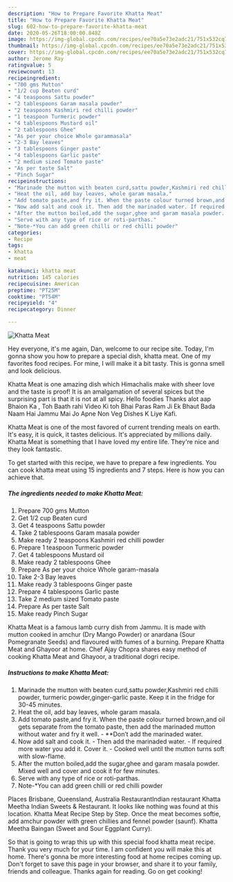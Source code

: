 ```yaml
---
description: "How to Prepare Favorite Khatta Meat"
title: "How to Prepare Favorite Khatta Meat"
slug: 602-how-to-prepare-favorite-khatta-meat
date: 2020-05-26T18:00:00.848Z
image: https://img-global.cpcdn.com/recipes/ee70a5e73e2adc21/751x532cq70/khatta-meat-recipe-main-photo.jpg
thumbnail: https://img-global.cpcdn.com/recipes/ee70a5e73e2adc21/751x532cq70/khatta-meat-recipe-main-photo.jpg
cover: https://img-global.cpcdn.com/recipes/ee70a5e73e2adc21/751x532cq70/khatta-meat-recipe-main-photo.jpg
author: Jerome Ray
ratingvalue: 5
reviewcount: 13
recipeingredient:
- "700 gms Mutton"
- "1/2 cup Beaten curd"
- "4 teaspoons Sattu powder"
- "2 tablespoons Garam masala powder"
- "2 teaspoons Kashmiri red chilli powder"
- "1 teaspoon Turmeric powder"
- "4 tablespoons Mustard oil"
- "2 tablespoons Ghee"
- "As per your choice Whole garammasala"
- "2-3 Bay leaves"
- "3 tablespoons Ginger paste"
- "4 tablespoons Garlic paste"
- "2 medium sized Tomato paste"
- "As per taste Salt"
- "Pinch Sugar"
recipeinstructions:
- "Marinade the mutton with beaten curd,sattu powder,Kashmiri red chilli powder, turmeric powder,ginger-garlic paste. Keep it in the fridge for 30-45 minutes."
- "Heat the oil, add bay leaves, whole garam masala."
- "Add tomato paste,and fry it. When the paste colour turned brown,and oil gets separate from the tomato paste, then add the marinaded mutton without water and fry it well. **Don’t add the marinaded water."
- "Now add salt and cook it. Then add the marinaded water. If required more water you add it. Cover it. Cooked well until the mutton turns soft with slow-flame."
- "After the mutton boiled,add the sugar,ghee and garam masala powder. Mixed well and cover and cook it for few minutes."
- "Serve with any type of rice or roti-parthas."
- "Note-*You can add green chilli or red chilli powder"
categories:
- Recipe
tags:
- khatta
- meat

katakunci: khatta meat 
nutrition: 145 calories
recipecuisine: American
preptime: "PT25M"
cooktime: "PT54M"
recipeyield: "4"
recipecategory: Dinner

---
```



![Khatta Meat](https://img-global.cpcdn.com/recipes/ee70a5e73e2adc21/751x532cq70/khatta-meat-recipe-main-photo.jpg)

Hey everyone, it's me again, Dan, welcome to our recipe site. Today, I'm gonna show you how to prepare a special dish, khatta meat. One of my favorites food recipes. For mine, I will make it a bit tasty. This is gonna smell and look delicious.

Khatta Meat is one amazing dish which Himachalis make with sheer love and the taste is proof! It is an amalgamation of several spices but the surprising part is that it is not at all spicy. Hello foodies Thanks alot aap Bhaion Ka , Toh Baath rahi Video Ki toh Bhai Paras Ram Ji Ek Bhaut Bada Naam Hai Jammu Mai Jo Apne Non Veg Dishes K Liye Kafi.

Khatta Meat is one of the most favored of current trending meals on earth. It's easy, it is quick, it tastes delicious. It's appreciated by millions daily. Khatta Meat is something that I have loved my entire life. They're nice and they look fantastic.


To get started with this recipe, we have to prepare a few ingredients. You can cook khatta meat using 15 ingredients and 7 steps. Here is how you can achieve that.

<!--inarticleads1-->

##### The ingredients needed to make Khatta Meat:

1. Prepare 700 gms Mutton
1. Get 1/2 cup Beaten curd
1. Get 4 teaspoons Sattu powder
1. Take 2 tablespoons Garam masala powder
1. Make ready 2 teaspoons Kashmiri red chilli powder
1. Prepare 1 teaspoon Turmeric powder
1. Get 4 tablespoons Mustard oil
1. Make ready 2 tablespoons Ghee
1. Prepare As per your choice Whole garam-masala
1. Take 2-3 Bay leaves
1. Make ready 3 tablespoons Ginger paste
1. Prepare 4 tablespoons Garlic paste
1. Take 2 medium sized Tomato paste
1. Prepare As per taste Salt
1. Make ready Pinch Sugar


Khatta Meat is a famous lamb curry dish from Jammu. It is made with mutton cooked in amchur (Dry Mango Powder) or anardana (Sour Pomegranate Seeds) and flavoured with fumes of a burning. Prepare Khatta Meat and Ghayoor at home. Chef Ajay Chopra shares easy method of cooking Khatta Meat and Ghayoor, a traditional dogri recipe. 

<!--inarticleads2-->

##### Instructions to make Khatta Meat:

1. Marinade the mutton with beaten curd,sattu powder,Kashmiri red chilli powder, turmeric powder,ginger-garlic paste. Keep it in the fridge for 30-45 minutes.
1. Heat the oil, add bay leaves, whole garam masala.
1. Add tomato paste,and fry it. When the paste colour turned brown,and oil gets separate from the tomato paste, then add the marinaded mutton without water and fry it well. - **Don’t add the marinaded water.
1. Now add salt and cook it. - Then add the marinaded water. - If required more water you add it. Cover it. - Cooked well until the mutton turns soft with slow-flame.
1. After the mutton boiled,add the sugar,ghee and garam masala powder. Mixed well and cover and cook it for few minutes.
1. Serve with any type of rice or roti-parthas.
1. Note-*You can add green chilli or red chilli powder


Places Brisbane, Queensland, Australia RestaurantIndian restaurant Khatta Meetha Indian Sweets &amp; Restaurant. It looks like nothing was found at this location. Khatta Meat Recipe Step by Step. Once the meat becomes softie, add amchur powder with green chillies and fennel powder (saunf). Khatta Meetha Baingan (Sweet and Sour Eggplant Curry). 

So that is going to wrap this up with this special food khatta meat recipe. Thank you very much for your time. I am confident you will make this at home. There's gonna be more interesting food at home recipes coming up. Don't forget to save this page in your browser, and share it to your family, friends and colleague. Thanks again for reading. Go on get cooking!
